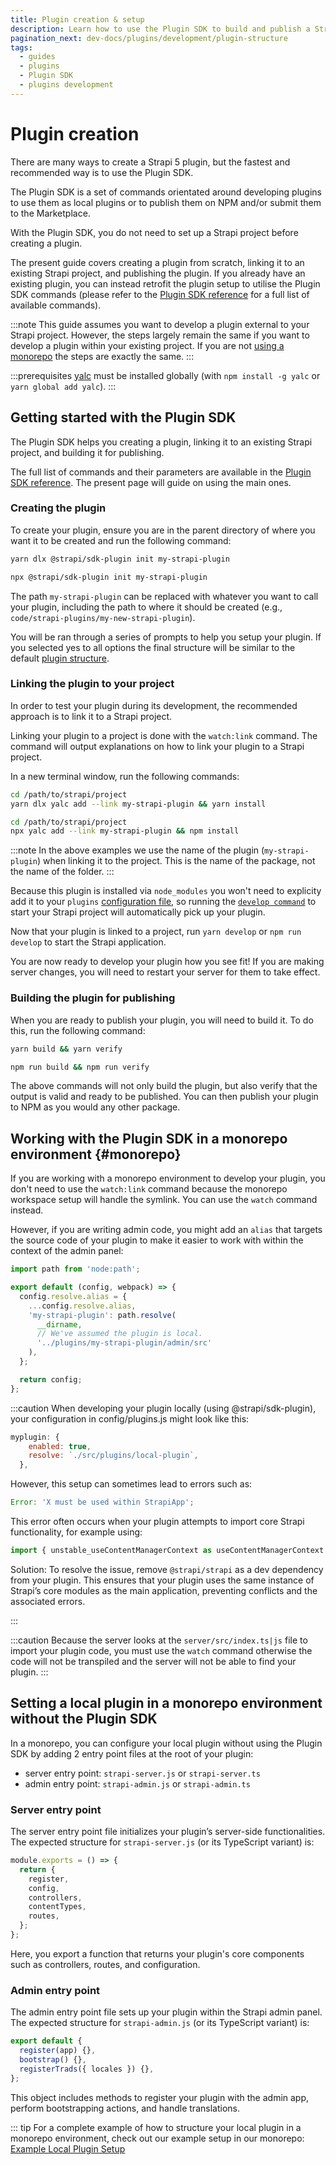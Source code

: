 ```yaml
---
title: Plugin creation & setup
description: Learn how to use the Plugin SDK to build and publish a Strapi plugin
pagination_next: dev-docs/plugins/development/plugin-structure
tags:
  - guides
  - plugins
  - Plugin SDK
  - plugins development
---
```


# Plugin creation

There are many ways to create a Strapi 5 plugin, but the fastest and recommended way is to use the Plugin SDK.

The Plugin SDK is a set of commands orientated around developing plugins to use them as local plugins or to publish them on NPM and/or submit them to the Marketplace.

With the Plugin SDK, you do not need to set up a Strapi project before creating a plugin.

The present guide covers creating a plugin from scratch, linking it to an existing Strapi project, and publishing the plugin. If you already have an existing plugin, you can instead retrofit the plugin setup to utilise the Plugin SDK commands (please refer to the [Plugin SDK reference](/dev-docs/plugins/development/plugin-sdk) for a full list of available commands).

:::note
This guide assumes you want to develop a plugin external to your Strapi project. However, the steps largely remain the same if you want to develop a plugin within your existing project. If you are not [using a monorepo](#monorepo) the steps are exactly the same.
:::

:::prerequisites
[yalc](https://www.npmjs.com/package/yalc) must be installed globally (with `npm install -g yalc` or `yarn global add yalc`).
:::

## Getting started with the Plugin SDK

The Plugin SDK helps you creating a plugin, linking it to an existing Strapi project, and building it for publishing.

The full list of commands and their parameters are available in the [Plugin SDK reference](/dev-docs/plugins/development/plugin-sdk). The present page will guide on using the main ones.

### Creating the plugin

To create your plugin, ensure you are in the parent directory of where you want it to be created and run the following command:

<Tabs groupId="yarn-npm">

<TabItem value="yarn" label="Yarn">

```bash
yarn dlx @strapi/sdk-plugin init my-strapi-plugin
```

</TabItem>

<TabItem value="npm" label="NPM">

```bash
npx @strapi/sdk-plugin init my-strapi-plugin
```

</TabItem>

</Tabs>

The path `my-strapi-plugin` can be replaced with whatever you want to call your plugin, including the path to where it should be created (e.g., `code/strapi-plugins/my-new-strapi-plugin`).

You will be ran through a series of prompts to help you setup your plugin. If you selected yes to all options the final structure will be similar to the default [plugin structure](/dev-docs/plugins/development/plugin-structure).

### Linking the plugin to your project

In order to test your plugin during its development, the recommended approach is to link it to a Strapi project.

Linking your plugin to a project is done with the `watch:link` command. The command will output explanations on how to link your plugin to a Strapi project.

In a new terminal window, run the following commands:

<Tabs groupId="yarn-npm">

<TabItem value="yarn" label="Yarn">

```bash
cd /path/to/strapi/project
yarn dlx yalc add --link my-strapi-plugin && yarn install
```

</TabItem>

<TabItem value="npm" label="NPM">

```bash
cd /path/to/strapi/project
npx yalc add --link my-strapi-plugin && npm install
```

</TabItem>

</Tabs>

:::note
In the above examples we use the name of the plugin (`my-strapi-plugin`) when linking it to the project. This is the name of the package, not the name of the folder.
:::

Because this plugin is installed via `node_modules` you won't need to explicity add it to your `plugins` [configuration file](/dev-docs/configurations/plugins), so running the [`develop command`](../../cli.md#strapi-develop) to start your Strapi project will automatically pick up your plugin.

Now that your plugin is linked to a project, run `yarn develop` or `npm run develop` to start the Strapi application.

You are now ready to develop your plugin how you see fit! If you are making server changes, you will need to restart your server for them to take effect.

### Building the plugin for publishing

When you are ready to publish your plugin, you will need to build it. To do this, run the following command:

<Tabs groupId="yarn-npm">

<TabItem value="yarn" label="Yarn">

```bash
yarn build && yarn verify
```

</TabItem>

<TabItem value="npm" label="NPM">

```bash
npm run build && npm run verify
```

</TabItem>

</Tabs>

The above commands will not only build the plugin, but also verify that the output is valid and ready to be published. You can then publish your plugin to NPM as you would any other package.

## Working with the Plugin SDK in a monorepo environment {#monorepo}

If you are working with a monorepo environment to develop your plugin, you don't need to use the `watch:link` command because the monorepo workspace setup will handle the symlink. You can use the `watch` command instead.

However, if you are writing admin code, you might add an `alias` that targets the source code of your plugin to make it easier to work with within the context of the admin panel:

```ts
import path from 'node:path';

export default (config, webpack) => {
  config.resolve.alias = {
    ...config.resolve.alias,
    'my-strapi-plugin': path.resolve(
      __dirname,
      // We've assumed the plugin is local.
      '../plugins/my-strapi-plugin/admin/src'
    ),
  };

  return config;
};
```

:::caution
When developing your plugin locally (using @strapi/sdk-plugin), your configuration in config/plugins.js might look like this:

```js
myplugin: {
    enabled: true,
    resolve: `./src/plugins/local-plugin`,
  },
```

However, this setup can sometimes lead to errors such as:

```js
Error: 'X must be used within StrapiApp';
```

This error often occurs when your plugin attempts to import core Strapi functionality, for example using:

```js
import { unstable_useContentManagerContext as useContentManagerContext } from '@strapi/strapi/admin';
```

Solution:
To resolve the issue, remove `@strapi/strapi` as a dev dependency from your plugin. This ensures that your plugin uses the same instance of Strapi’s core modules as the main application, preventing conflicts and the associated errors.

:::

:::caution
Because the server looks at the `server/src/index.ts|js` file to import your plugin code, you must use the `watch` command otherwise the code will not be transpiled and the server will not be able to find your plugin.
:::

## Setting a local plugin in a monorepo environment without the Plugin SDK

In a monorepo, you can configure your local plugin without using the Plugin SDK by adding 2 entry point files at the root of your plugin:

- server entry point: `strapi-server.js` or `strapi-server.ts`
- admin entry point: `strapi-admin.js` or `strapi-admin.ts`

### Server entry point

The server entry point file initializes your plugin’s server-side functionalities. The expected structure for `strapi-server.js` (or its TypeScript variant) is:

```js
module.exports = () => {
  return {
    register,
    config,
    controllers,
    contentTypes,
    routes,
  };
};
```

Here, you export a function that returns your plugin's core components such as controllers, routes, and configuration.

### Admin entry point

The admin entry point file sets up your plugin within the Strapi admin panel. The expected structure for `strapi-admin.js` (or its TypeScript variant) is:

```js
export default {
  register(app) {},
  bootstrap() {},
  registerTrads({ locales }) {},
};
```

This object includes methods to register your plugin with the admin app, perform bootstrapping actions, and handle translations.

::: tip
For a complete example of how to structure your local plugin in a monorepo environment, check out our example setup in our monorepo:
[Example Local Plugin Setup](https://github.com/strapi/strapi/tree/develop/examples/getstarted/src/plugins/local-plugin)
